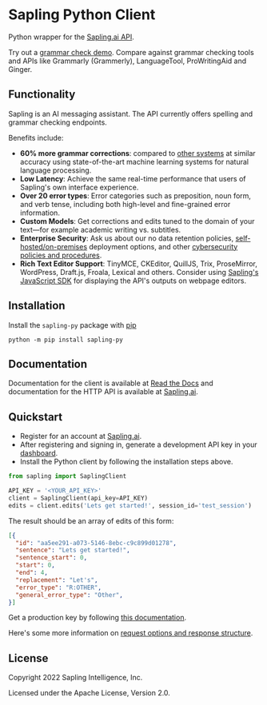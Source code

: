 # Sapling Python Client

Python wrapper for the [Sapling.ai API](https://sapling.ai/api).

Try out a [grammar check demo](https://sapling.ai/grammar-check).
Compare against grammar checking tools and APIs like Grammarly (Grammerly), LanguageTool, ProWritingAid and Ginger.

Functionality
--------

Sapling is an AI messaging assistant.
The API currently offers spelling and grammar checking endpoints.

Benefits include:
- **60% more grammar corrections**: compared to [other systems](https://sapling.ai/comparison/api) at similar accuracy using state-of-the-art machine learning systems for natural language processing.
- **Low Latency**: Achieve the same real-time performance that users of Sapling's own interface experience.
- **Over 20 error types**: Error categories such as preposition, noun form, and verb tense, including both high-level and fine-grained error information.
- **Custom Models**: Get corrections and edits tuned to the domain of your text—for example academic writing vs. subtitles.
- **Enterprise Security**: Ask us about our no data retention policies, [self-hosted/on-premises](https://sapling.ai/onprem) deployment options, and other [cybersecurity policies and procedures](https://sapling.ai/security).
- **Rich Text Editor Support**: TinyMCE, CKEditor, QuillJS, Trix, ProseMirror, WordPress, Draft.js, Froala, Lexical and others. Consider using [Sapling's JavaScript SDK](https://sapling.ai/docs/sdk/JavaScript/quickstart) for displaying the API's outputs on webpage editors.


Installation
--------

Install the `sapling-py` package with [pip](https://pip.pypa.io/en/stable/installation/)


```
python -m pip install sapling-py
```


Documentation
-------------

Documentation for the client is available at [Read the Docs](https://sapling.readthedocs.io/) and
documentation for the HTTP API is available at [Sapling.ai](https://sapling.ai/docs).


Quickstart
-----------

- Register for an account at [Sapling.ai](https://sapling.ai).
- After registering and signing in, generate a development API key in your [dashboard](https://sapling.ai/user_settings).
- Install the Python client by following the installation steps above.

```python
from sapling import SaplingClient

API_KEY = '<YOUR_API_KEY>'
client = SaplingClient(api_key=API_KEY)
edits = client.edits('Lets get started!', session_id='test_session')
```

The result should be an array of edits of this form:

```json
[{
  "id": "aa5ee291-a073-5146-8ebc-c9c899d01278",
  "sentence": "Lets get started!",
  "sentence_start": 0,
  "start": 0,
  "end": 4,
  "replacement": "Let's",
  "error_type": "R:OTHER",
  "general_error_type": "Other",
}]
```

Get a production key by following [this documentation](https://sapling.ai/docs/api/api-access).

Here's some more information on [request options and response structure](https://sapling.ai/docs/api/edits-overview).

License
-------

Copyright 2022 Sapling Intelligence, Inc.

Licensed under the Apache License, Version 2.0.
